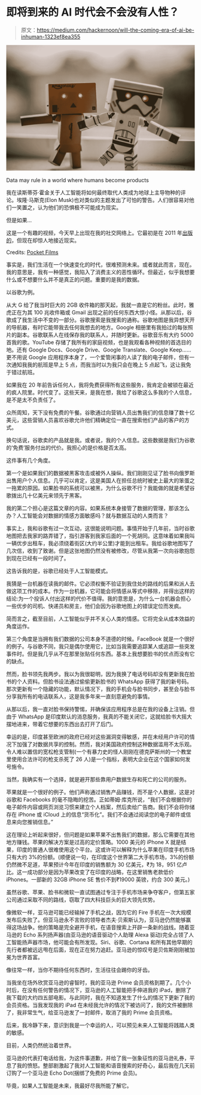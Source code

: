 # 即将到来的 AI 时代会不会没有人性？

> 原文：<https://medium.com/hackernoon/will-the-coming-era-of-ai-be-inhuman-1323ef8ea355>

![](img/0ec3fc69c1031b7da4bad4289dbd0dde.png)

Data may rule in a world where humans become products

我在读斯蒂芬·霍金关于人工智能将如何最终取代人类成为地球上主导物种的评论。埃隆·马斯克(Elon Musk)也对类似的主题发出了可怕的警告。人们很容易对他们一笑置之，认为他们的恐惧极不可能成为现实。

但是如果…

这是一个有趣的视频，今天早上出现在我的社交网络上。它最初是在 2011 年[出版的](https://youtu.be/OEKF5pyQIoc)，但现在却惊人地接近现实。

Credits: [Pocket Films](https://youtu.be/OEKF5pyQIoc)

事实是，我们生活在一个快速变化的时代，很难预测未来。或者就此而言，现在。我的意思是，我有一种感觉，我陷入了消费主义的恶性循环。但最近，似乎我想要什么或不想要什么并不是真正的问题。重要的是我的数据。

以谷歌为例。

从大 G 给了我当时巨大的 2GB 收件箱的那天起，我就一直是它的粉丝。此时，雅虎正在为其 100 兆收件箱或 Gmail 出现之前的任何东西大惊小怪。从那以后，谷歌成了我生活中不变的一部分。谷歌搜索是我搜索的通称。谷歌地图是我异想天开的导航器，有时它能带我去任何我想去的地方。Google 相册里有我拍过的每张照片的副本。谷歌联系人在线保存我的联系人，并随时更新。谷歌音乐有大约 5000 首我的歌。YouTube 存储了我所有的家庭视频，也是我观看各种视频的首选目的地。还有 Google Docs、Google Drive、Google Translate、Google Keep……更不用说 Google 应用程序本身了，一个爱管闲事的人读了我的电子邮件，但有一次通知我我的航班是早上 5 点，而我当时以为我只会在晚上 5 点起飞，这让我免于错过航班。

如果我在 20 年前告诉任何人，我将免费获得所有这些服务，我肯定会被锁在最近的疯人院里。时代变了。这些天来，是我在想，我给了谷歌这么多我的个人信息，是不是太不负责任了。

众所周知，天下没有免费的午餐。谷歌通过向营销人员出售我们的信息赚了数十亿美元，这些营销人员喜欢谷歌允许他们精确定位一直在搜索他们产品的客户的方式。

换句话说，谷歌卖的产品就是我。或者说，我的个人信息。这些数据是我们为谷歌的‘免费’服务付出的代价。我担心的是价格是否太高。

这件事有几个角度。

第一个是如果我们的数据被黑客攻击或被外人操纵。我们刚刚见证了脸书向俄罗斯出售用户个人信息。几乎可以肯定，这是美国人在担任总统时被史上最大的笨蛋之一拖累的原因。如果脸书的系统可以被黑，为什么谷歌不行？我能做的就是希望谷歌拨出几十亿美元来领先于黑客。

我的第二个担心是这篇文章的内容。如果系统本身接管了数据的管理，那该怎么办？人工智能会对数据的情感方面敏感吗？就与数据互动的人类而言？

事实上，我和谷歌有过一次互动，这很能说明问题。事情开始于几年前，当时谷歌地图把去我家的路弄错了，指引游客到我家后面的一个死胡同。这意味着如果我叫一辆优步出租车，我必须绕着街区(大约半公里)才能到出租车。我给谷歌地图写了几次信，收到了致谢。但是这张地图仍然没有被修改，尽管从我第一次向谷歌抱怨到现在已经有一段时间了。

这告诉我的是，谷歌已经处于人工智能模式。

我猜是一台机器在读我的邮件。它必须权衡不验证到我住处的路线的后果和派人去做这项工作的成本。作为一台机器，它可能会将情感从等式中移除，并得出这样的结论:为一个投诉人付出这样的代价不值得。我的意思是，为什么一台机器会担心一些优步的司机、快递员和房主，他们会因为谷歌地图上的错误定位而发疯。

简而言之，截至目前，人工智能似乎并不关心人类的情感。它将完全从成本效益的角度运作。

第三个角度是当拥有我们数据的公司本身不道德的时候。FaceBook 就是一个很好的例子。与谷歌不同，我只是偶尔使用它，比如当我需要追踪某人或追踪一些突发事件时。但是我几乎从不在那里张贴任何东西。基本上我想要脸书的优点而没有它的缺点。

然而，脸书领先我两步。我以为我很聪明，因为我换了电话号码却没有更新我在脸书的个人资料。但脸书设法通过偷偷更新脸书的 WhatsApp 获得了我的新号码。那次更新有一个隐藏的功能，默认情况下，我的手机会与脸书同步，甚至会与脸书分享我所有的电话联系人，这是我多年来一直刻意避免的事情。

从那以后，我一直对脸书保持警惕，并确保该应用程序总是在我的设备上注销。但由于 WhatsApp 是印度默认的消息服务，我真的不能关闭它，这就给脸书大摇大摆地进来，带着它想要的东西出去打开了后门。

幸运的是，印度甚至欧洲的政府已经对这些漏洞变得敏感，并在未经用户许可的情况下加强了对数据共享的控制。然而，我对美国政府控制这种数据滥用不太乐观。令人难以置信的宽松枪支管制(一个有暴力史的怪人刚刚在德克萨斯州的一个教堂里使用合法许可的枪支杀死了 26 人)是一个指标，表明大企业在这个国家如何发号施令。

当然，我确实有一个选择，就是避开那些靠用户数据生存和死亡的公司的服务。

苹果就是一个很好的例子。他们声称通过销售产品赚钱，而不是个人数据，这是对谷歌和 Facebooks 的毫不隐晦的挖苦。正如蒂姆·库克所说，“我们不会根据你的电子邮件内容或网页浏览习惯来建立个人档案，然后卖给广告商。我们不会将你储存在 iPhone 或 iCloud 上的信息“货币化”。我们不会通过阅读您的电子邮件或信息来向您推销信息。”

这在理论上听起来很好，但问题是如果苹果不出售我们的数据，那么它需要在其他地方赚钱。苹果的解决方案是过高的定价策略。1000 美元的 iPhone X 就是结果，印度的普通人很难使用这个平台。这或许可以解释为什么苹果在印度手机市场只有大约 3%的份额。(顺便说一句，在印度这个世界第二大手机市场，3%的份额仍然微不足道，苹果预计今年在印度的销售额为 30 亿美元，₹为 18，951 亿卢比。这一成功部分是因为苹果改变了在印度的战略，在这里销售老款低价 iPhones。一部新的 32GB iPhone SE 售价不到₹19000 英镑，约合 300 美元。)

虽然谷歌、苹果、脸书和微软一直试图通过专注于手机市场来争夺客户，但第五家公司通过采取不同的路线，窃取了四大科技巨头的巨大领先优势。

像微软一样，亚马逊可能已经输掉了手机之战，因为它的 Fire 手机在一次大规模发布后失败了。但亚马逊永不言败的领导者杰夫·贝索斯认为，亚马逊仍然能够赢得这场战争。他的策略是完全避开手机，在语音搜索上开辟一条新的战线。随着亚马逊的 Echo 系列扬声器(由亚马逊的语音驱动个人助理 Alexa 驱动)完全占领了人工智能扬声器市场，他可能会有所发现。Siri、谷歌、Cortana 和所有其他早期的先行者都被远远甩在后面，现在正在努力追赶。亚马逊的惊叹号是贝佐斯刚刚被加冕为世界首富。

像往常一样，当你不期待任何东西时，生活往往会踢你的牙齿。

当我坐在场外欣赏亚马逊的睿智时，我的亚马逊 Prime 会员资格到期了。几个小时后，在没有任何警告的情况下，亚马逊的人工智能把手伸进我的 iPad，删除了我下载的大约四五部电影。与此同时，我在不知道发生了什么的情况下更新了我的会员资格。当我发现我的 iPad 在未经我允许的情况下被访问了，我的文件被删除了，我非常生气，给亚马逊发了一封邮件，取消了我的 Prime 会员资格。

后来，我冷静下来，意识到我是一个幸运的人，可以预见未来人工智能将践踏人类的敏感。

目前，人类仍然统治着世界。

亚马逊的代表打电话给我，为这件事道歉，并给了我一张象征性的亚马逊礼券，平息了我的愤怒。整部剧激起了我对人工智能和语音搜索的好奇心，最后我在几天前订购了一个亚马逊 Echo Dot(捆绑了免费的 Prime 会员)。

毕竟，如果人工智能是未来，我最好尽我所能了解它。